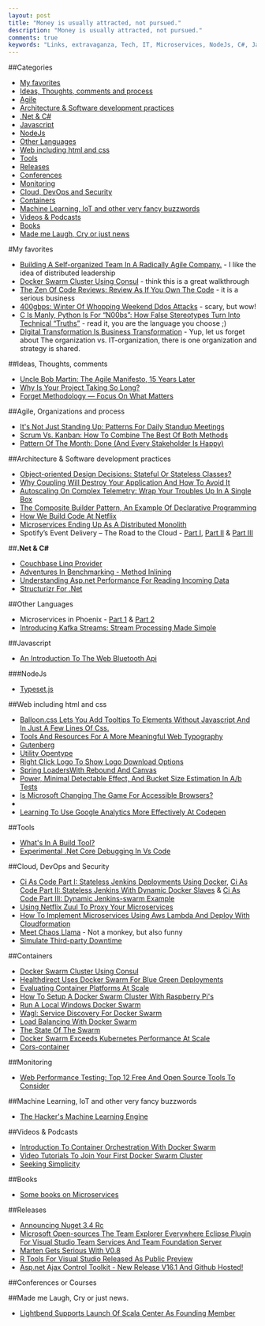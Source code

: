 ```yaml
---
layout: post
title: "Money is usually attracted, not pursued."
description: "Money is usually attracted, not pursued."
comments: true
keywords: "Links, extravaganza, Tech, IT, Microservices, NodeJs, C#, Javascript, Solution architecture"
---
```

##Categories
* [My favorites](#favorites)
* [Ideas, Thoughts, comments and process](#ideas)
* [Agile](#agile)
* [Architecture & Software development practices](#development)
* [.Net & C#](#net)
* [Javascript](#javascript)
* [NodeJs](#nodejs)
* [Other Languages](#polygloting)
* [Web including html and css](#web)
* [Tools](#tools)
* [Releases](#releases)
* [Conferences](#conferences)
* [Monitoring](#monitoring)
* [Cloud, DevOps and Security](#devops)
* [Containers](#containers)
* [Machine Learning, IoT and other very fancy buzzwords](#iot)
* [Videos & Podcasts](#videos)
* [Books](#books)
* [Made me Laugh, Cry or just news](#news)

#My favorites<a name="favorites"></a>
* [Building A Self-organized Team In A Radically Agile Company.](https://tech.zalando.com/blog/building-a-self-organized-team-in-a-radically-agile-company./) - I like the idea of distributed leadership
* [Docker Swarm Cluster Using Consul](http://blog.arungupta.me/docker-swarm-cluster-using-consul/) - think this is a great walkthrough
* [The Zen Of Code Reviews: Review As If You Own The Code](https://www.simple-talk.com/dotnet/.net-framework/the-zen-of-code-reviews-review-as-if-you-own-the-code/) - it is a serious business
* [400gbps: Winter Of Whopping Weekend Ddos Attacks](https://blog.cloudflare.com/a-winter-of-400gbps-weekend-ddos-attacks/) - scary, but wow!
* [C Is Manly, Python Is For “N00bs”: How False Stereotypes Turn Into Technical “Truths”](http://lambda-the-ultimate.org/node/5314) - read it, you are the language you choose ;)
* [Digital Transformation Is Business Transformation](https://blogs.msdn.microsoft.com/jmeier/2016/03/08/digital-transformation-is-business-transformation/) - Yup, let us forget about The organization vs. IT-organization, there is one organization and strategy is shared.

##Ideas, Thoughts, comments <a name="ideas"></a>
* [Uncle Bob Martin: The Agile Manifesto, 15 Years Later](http://techbeacon.com/uncle-bob-martin-agile-manifesto-15-years-later)
* [Why Is Your Project Taking So Long?](https://dzone.com/articles/why-is-this-taking-so-long)
* [Forget Methodology — Focus On What Matters](http://engineering.indeedblog.com/blog/2016/03/forget-methodology-focus-on-what-matters/)

##Agile, Organizations and process<a name="agile"></a>
* [It's Not Just Standing Up: Patterns For Daily Standup Meetings](http://martinfowler.com/articles/itsNotJustStandingUp.html)
* [Scrum Vs. Kanban: How To Combine The Best Of Both Methods](http://techbeacon.com/scrum-vs-kanban-how-combine-best-both-methods)
* [Pattern Of The Month: Done (And Every Stakeholder Is Happy)](https://dzone.com/articles/pattern-of-the-month-done)

##Architecture & Software development practices <a name="development"></a>
* [Object-oriented Design Decisions: Stateful Or Stateless Classes?](https://dzone.com/articles/stateful-or-stateless-classes)
* [Why Coupling Will Destroy Your Application And How To Avoid It](http://jonhilton.net/2016/03/09/why-coupling-will-destroy-your-application-and-how-to-avoid-it/)
* [Autoscaling On Complex Telemetry: Wrap Your Troubles Up In A Single Box](http://blog.codeship.com/autoscaling-on-complex-telemetry/)
* [The Composite Builder Pattern, An Example Of Declarative Programming](http://slott-softwarearchitect.blogspot.dk/2016/03/the-composite-builder-pattern-example.html)
* [How We Build Code At Netflix](http://techblog.netflix.com/2016/03/how-we-build-code-at-netflix.html)
* [Microservices Ending Up As A Distributed Monolith](http://www.infoq.com/news/2016/02/services-distributed-monolith)
* Spotify’s Event Delivery – The Road to the Cloud - [Part I](https://labs.spotify.com/2016/02/25/spotifys-event-delivery-the-road-to-the-cloud-part-i/),  [Part II](https://labs.spotify.com/2016/03/03/spotifys-event-delivery-the-road-to-the-cloud-part-ii/) & [Part III](https://labs.spotify.com/2016/03/10/spotifys-event-delivery-the-road-to-the-cloud-part-iii/)

##**.Net & C#**  <a name="net"></a>
* [Couchbase Linq Provider](http://codeopinion.com/couchbase-linq-provider/)
* [Adventures In Benchmarking - Method Inlining](http://mattwarren.github.io/2016/03/09/adventures-in-benchmarking-method-inlining/)
* [Understanding Asp.net Performance For Reading Incoming Data](http://stackify.com/understanding-asp-net-performance-for-reading-incoming-data/)
* [Structurizr For .Net](http://www.codingthearchitecture.com/2016/03/09/structurizr_for_net.html)

##Other Languages  <a name="polygloting"></a>
* Microservices in Phoenix - [Part 1](https://teamgaslight.com/blog/microservices-in-phoenix-part-1) & [Part 2](https://teamgaslight.com/blog/microservices-in-phoenix-part-2)
* [Introducing Kafka Streams: Stream Processing Made Simple](http://www.confluent.io/blog/introducing-kafka-streams-stream-processing-made-simple)

##Javascript  <a name="javascript"></a>
* [An Introduction To The Web Bluetooth Api](https://dev.opera.com/articles/web-bluetooth-intro/)

###NodeJs <a name="nodejs"></a>
* [Type­set.js](https://blot.im/typeset/)

##Web including html and css  <a name="web"></a>
* [Balloon.css Lets You Add Tooltips To Elements Without Javascript And In Just A Few Lines Of Css.](http://kazzkiq.github.io/balloon.css/)
* [Tools And Resources For A More Meaningful Web Typography](https://www.smashingmagazine.com/2016/03/meaningful-web-typography/)
* [Gutenberg](http://matejlatin.github.io/Gutenberg/)
* [Utility Opentype](http://utility-opentype.kennethormandy.com/)
* [Right Click Logo To Show Logo Download Options](https://css-tricks.com/right-click-logo-show-logo-download-options/)
* [Spring LoadersWith Rebound And Canvas](http://tympanus.net/Tutorials/SpringLoaders/)
* [Power, Minimal Detectable Effect, And Bucket Size Estimation In A/b Tests](https://blog.twitter.com/2016/power-minimal-detectable-effect-and-bucket-size-estimation-in-ab-tests)
* [Is Microsoft Changing The Game For Accessible Browsers?](https://www.abilitynet.org.uk/blog/microsoft-changing-game-accessible-browsers)
* [](http://dsheiko.com/weblog/10-things-to-need-to-know-about-css)
* [Learning To Use Google Analytics More Effectively At Codepen](https://css-tricks.com/learning-use-google-analytics-effectively-codepen/)

##Tools <a name="tools"></a>
* [What's In A Build Tool?](http://www.lihaoyi.com/post/WhatsinaBuildTool.html)
* [Experimental .Net Core Debugging In Vs Code](https://blogs.msdn.microsoft.com/visualstudioalm/2016/03/10/experimental-net-core-debugging-in-vs-code/)

##Cloud, DevOps and Security<a name="devops"></a>
* [Ci As Code Part I: Stateless Jenkins Deployments Using Docker](https://zwischenzugs.wordpress.com/2016/01/24/ci-as-code-stateless-jenkins-deployments-using-docker/), [Ci As Code Part II: Stateless Jenkins With Dynamic Docker Slaves](https://zwischenzugs.wordpress.com/2016/01/30/ci-as-code-part-ii-stateless-jenkins-with-dynamic-docker-slaves/) & [Ci As Code Part III: Dynamic Jenkins-swarm Example](https://zwischenzugs.wordpress.com/2016/02/25/922/)
* [Using Netflix Zuul To Proxy Your Microservices](https://blog.heroku.com/archives/2016/3/2/using_netflix_zuul_to_proxy_your_microservices)
* [How To Implement Microservices Using Aws Lambda And Deploy With Cloudformation](http://blog.sungardas.com/CTOLabs/2016/03/how-to-implement-microservices-using-aws-lambda-and-deploy-with-cloudformation/)
* [Meet Chaos Llama](https://github.com/hassy/llama-cli) - Not a monkey, but also funny
* [Simulate Third-party Downtime](https://engineering.heroku.com/blogs/2016-03-01-simulate-downtime/)

##Containers <a name="containers"></a>
* [Docker Swarm Cluster Using Consul](http://blog.arungupta.me/docker-swarm-cluster-using-consul/)
* [Healthdirect Uses Docker Swarm For Blue Green Deployments](https://blog.docker.com/2016/03/swarmweek-healthdirect-docker-swarm-blue-green-deployments/)
* [Evaluating Container Platforms At Scale](https://medium.com/on-docker/evaluating-container-platforms-at-scale-5e7b44d93f2c#.84xtvzuyd)
* [How To Setup A Docker Swarm Cluster With Raspberry Pi's](http://blog.hypriot.com/post/how-to-setup-rpi-docker-swarm/)
* [Run A Local Windows Docker Swarm](https://stefanscherer.github.io/build-your-local-windows-docker-swarm/)
* [Wagl: Service Discovery For Docker Swarm](https://ahmetalpbalkan.com/blog/wagl/)
* [Load Balancing With Docker Swarm](https://botleg.com/stories/load-balancing-with-docker-swarm/)
* [The State Of The Swarm](http://fr.slideshare.net/Buf01/the-state-of-the-swarm?_tmc=oC-fMVZxskFghRKSlk9pTVFD01VR86mu9Oh8jvazNhc)
* [Docker Swarm Exceeds Kubernetes Performance At Scale](https://blog.docker.com/2016/03/swarmweek-docker-swarm-exceeds-kubernetes-scale/)
* [Cors-container](https://github.com/imjacobclark/cors-container)


##Monitoring <a name="monitoring"></a>
* [Web Performance Testing: Top 12 Free And Open Source Tools To Consider](http://techbeacon.com/web-performance-testing-top-12-free-open-source-tools-consider)

##Machine Learning, IoT and other very fancy buzzwords <a name="iot"></a>
* [The Hacker's Machine Learning Engine](https://github.com/autumnai/leaf)

##Videos & Podcasts <a name="videos"></a>
* [Introduction To Container Orchestration With Docker Swarm](https://blog.docker.com/2016/03/swarmweek-container-orchestration-docker-swarm/)
* [Video Tutorials To Join Your First Docker Swarm Cluster](https://blog.docker.com/2016/03/swarmweek-join-your-first-swarm/)
* [Seeking Simplicity](https://vimeo.com/157716613)

##Books<a name="books"></a> 
* [Some books on Microservices](http://senecajs.org/microservice-books.html)

##Releases <a name="releases"></a>
* [Announcing Nuget 3.4 Rc](http://blog.nuget.org/20160308/Announcing-NuGet-3.4-RC.html)
* [Microsoft Open-sources The Team Explorer Everywhere Eclipse Plugin For Visual Studio Team Services And Team Foundation Server](https://blogs.msdn.microsoft.com/visualstudioalm/2016/03/08/microsoft-open-sources-the-team-explorer-everywhere-eclipse-plugin-for-visual-studio-team-services-and-team-foundation-server/)
* [Marten Gets Serious With V0.8](http://jeremydmiller.com/2016/03/09/marten-gets-serious-with-v0-8/)
* [R Tools For Visual Studio Released As Public Preview](http://blogs.microsoft.com/firehose/2016/03/09/r-tools-for-visual-studio-released-as-public-preview/)
* [Asp.net Ajax Control Toolkit - New Release V16.1 And Github Hosted!](https://community.devexpress.com/blogs/aspnet/archive/2016/03/09/asp-net-ajax-control-toolkit-new-release-v16-1-and-github-hosted.aspx)

##Conferences or Courses<a name="conferences"></a>


##Made me Laugh, Cry or just news. <a name="news"></a>
* [Lightbend Supports Launch Of Scala Center As Founding Member](https://www.lightbend.com/company/news/lightbend-supports-launch-of-scala-center-as-founding-member)
